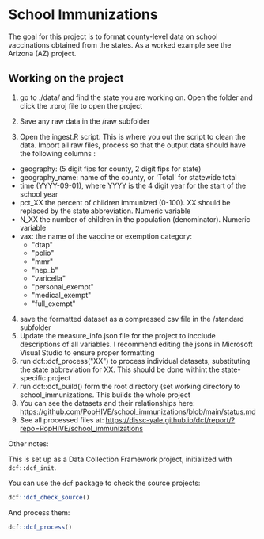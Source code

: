 # School Immunizations

The goal for this project is to format county-level data on school vaccinations obtained from the states. As a worked example see the Arizona (AZ) project.

## Working on the project

1.  go to ./data/ and find the state you are working on. Open the folder and click the .rproj file to open the project

2.  Save any raw data in the /raw subfolder

3.  Open the ingest.R script. This is where you out the script to clean the data. Import all raw files, process so that the output data should have the following columns :

-   geography: (5 digit fips for county, 2 digit fips for state)
-   geography_name: name of the county, or 'Total' for statewide total
-   time (YYYY-09-01), where YYYY is the 4 digit year for the start of the school year
-   pct_XX the percent of children immunized (0-100). XX should be replaced by the state abbreviation. Numeric variable
-   N_XX the number of children in the population (denominator). Numeric variable
-   vax: the name of the vaccine or exemption category:
    -   "dtap"
    -   "polio"
    -   "mmr"
    -   "hep_b"
    -   "varicella"
    -   "personal_exempt"
    -   "medical_exempt"
    -   "full_exempt"

4.  save the formatted dataset as a compressed csv file in the /standard subfolder
5.  Update the measure_info.json file for the project to incclude descriptions of all variables. I recommend editing the jsons in Microsoft Visual Studio to ensure proper formatting
6.  run dcf::dcf_process("XX") to process individual datasets, substituting the state abbreviation for XX. This should be done withint the state-specific project
7.  run dcf::dcf_build() form the root directory (set working directory to school_immunizations. This builds the whole project
8.  You can see the datasets and their relationships here: <https://github.com/PopHIVE/school_immunizations/blob/main/status.md>
9.  See all processed files at: <https://dissc-yale.github.io/dcf/report/?repo=PopHIVE/school_immunizations>

Other notes:

This is set up as a Data Collection Framework project, initialized with `dcf::dcf_init`.

You can use the `dcf` package to check the source projects:

``` r
dcf::dcf_check_source()
```

And process them:

``` r
dcf::dcf_process()
```
